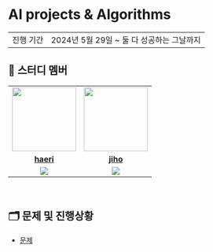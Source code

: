 # AI projects & Algorithms

<table>
  <tr>
    <td>진행 기간</td>
    <td>2024년 5월 29일 ~ 둘 다 성공하는 그날까지</td>
  </tr>
</table>

## 🤖 스터디 멤버

<table>
 <tr>
    <td align="center"><a href="https://github.com/haerihaeri"><img src="https://avatars.githubusercontent.com/haerihaeri" width="130px;" alt=""></a></td>
    <td align="center"><a href="https://github.com/yoounseules"><img src="https://avatars.githubusercontent.com/yoounseules" width="130px;" alt=""></a></td>
  </tr>
  <tr>
    <td align="center"><a href="https://github.com/haerihaeri"><b>haeri</b></a></td>
    <td align="center"><a href="https://github.com/yoounseules"><b>jiho</b></a></td>
  </tr>
  <tr> 
    <td align="center"><img src="https://img.shields.io/badge/python-007396.svg?&style=for-the-badge&logo=Python&logoColor=white"></td>
    <td align="center"><img src="https://img.shields.io/badge/python-007396.svg?&style=for-the-badge&logo=Python&logoColor=white"></td>
  </tr> 
</table>

<br/>


## 🗂️ 문제 및 진행상황
- [문제](https://github.com/haerihaeri/Algorithms/blob/main/docs/%EB%AC%B8%EC%A0%9C.md)
<br/>